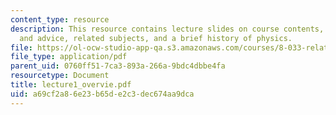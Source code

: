 ```yaml
---
content_type: resource
description: This resource contains lecture slides on course contents, practical issues
  and advice, related subjects, and a brief history of physics.
file: https://ol-ocw-studio-app-qa.s3.amazonaws.com/courses/8-033-relativity-fall-2006/a69cf2a86e23b65de2c3dec674aa9dca_lecture1_overvie.pdf
file_type: application/pdf
parent_uid: 0760ff51-7ca3-893a-266a-9bdc4dbbe4fa
resourcetype: Document
title: lecture1_overvie.pdf
uid: a69cf2a8-6e23-b65d-e2c3-dec674aa9dca
---
```

